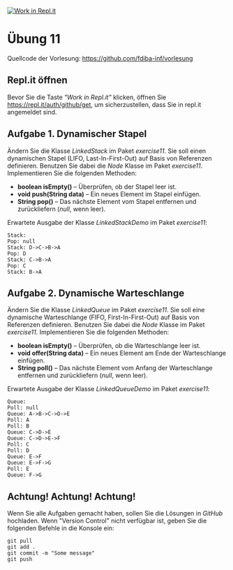 [![Work in Repl.it](https://classroom.github.com/assets/work-in-replit-14baed9a392b3a25080506f3b7b6d57f295ec2978f6f33ec97e36a161684cbe9.svg)](https://classroom.github.com/online_ide?assignment_repo_id=3824444&assignment_repo_type=AssignmentRepo)
# Übung 11
Quellcode der Vorlesung: https://github.com/fdiba-inf/vorlesung
## Repl.it öffnen
Bevor Sie die Taste _"Work in Repl.it"_ klicken, öffnen Sie https://repl.it/auth/github/get, um sicherzustellen, dass Sie in repl.it angemeldet sind.
## Aufgabe 1. Dynamischer Stapel
Ändern Sie die Klasse _LinkedStack_ im Paket _exercise11_. 
Sie soll einen dynamischen Stapel (LIFO, Last-In-First-Out) auf Basis von Referenzen definieren. 
Benutzen Sie dabei die _Node_ Klasse im Paket _exercise11_.
Implementieren Sie die folgenden Methoden:
* **boolean isEmpty()** – Überprüfen, ob der Stapel leer ist.
* **void push(String data)** – Ein neues Element im Stapel einfügen.
* **String pop()** – Das nächste Element vom Stapel entfernen und zurückliefern (_null_, wenn leer).

Erwartete Ausgabe der Klasse _LinkedStackDemo_ im Paket _exercise11_:
``` 
Stack: 
Pop: null
Stack: D->C->B->A
Pop: D
Stack: C->B->A
Pop: C
Stack: B->A
```
## Aufgabe 2. Dynamische Warteschlange
Ändern Sie die Klasse _LinkedQueue_ im Paket _exercise11_.
Sie soll eine dynamische Warteschlange (FIFO, First-In-First-Out) auf Basis von Referenzen definieren.
Benutzen Sie dabei die _Node_ Klasse im Paket _exercise11_.
Implementieren Sie die folgenden Methoden:
* **boolean isEmpty()** – Überprüfen, ob die Warteschlange leer ist.
* **void offer(String data)** – Ein neues Element am Ende der Warteschlange einfügen.
* **String poll()** – Das nächste Element vom Anfang der Warteschlange entfernen und zurückliefern (_null_, wenn leer).

Erwartete Ausgabe der Klasse _LinkedQueueDemo_ im Paket _exercise11_:
``` 
Queue: 
Poll: null
Queue: A->B->C->D->E
Poll: A
Poll: B
Queue: C->D->E
Queue: C->D->E->F
Poll: C
Poll: D
Queue: E->F
Queue: E->F->G
Poll: E
Queue: F->G
```
## Achtung! Achtung! Achtung!
Wenn Sie alle Aufgaben gemacht haben, sollen Sie die Lösungen in _GitHub_ hochladen. 
Wenn "Version Control" nicht verfügbar ist, geben Sie die folgenden Befehle in die Konsole ein:
``` 
git pull
git add .
git commit -m "Some message"
git push
``` 
